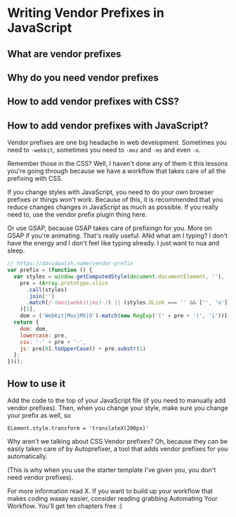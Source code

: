 <!-- I don't know about this lesson too, because it seems like you no longer need vendor prefixes! Let's see when a need arises -->

# Writing Vendor Prefixes in JavaScript


## What are vendor prefixes

## Why do you need vendor prefixes

## How to add vendor prefixes with CSS?
## How to add vendor prefixes with JavaScript?

Vendor prefixes are one big headache in web development. Sometimes you need to `-webkit`, sometimes you need to `-moz` and `-ms` and even `-o`.

Remember those in the CSS? Well, I haven't done any of them it this lessons you're going through because we have a workflow that takes care of all the prefixing with CSS.

If you change styles with JavaScript, you need to do your own browser prefixes or things won't work. Because of this, it is recommended that you reduce changes changes in JavaScript as much as possible. If you really need to, use the vendor prefix plugin thing here.

Or use GSAP, because GSAP takes care of prefixingn for you. More on GSAP if you're animating. That's really useful. ANd what am I typing? I don't have the energy and I don't feel like typing already. I just want to nua and sleep.



```js
// https://davidwalsh.name/vendor-prefix
var prefix = (function () {
  var styles = window.getComputedStyle(document.documentElement, ''),
    pre = (Array.prototype.slice
      .call(styles)
      .join('')
      .match(/-(moz|webkit|ms)-/) || (styles.OLink === '' && ['', 'o'])
    )[1],
    dom = ('WebKit|Moz|MS|O').match(new RegExp('(' + pre + ')', 'i'))[1];
  return {
    dom: dom,
    lowercase: pre,
    css: '-' + pre + '-',
    js: pre[0].toUpperCase() + pre.substr(1)
  };
})();
```

## How to use it

Add the code to the top of your JavaScript file (if you need to manually add vendor prefixes). Then, when you change your style, make sure you change your prefix as well, so

```
ELement.style.transform = 'translateX(200px)'
```
Why aren't we talking about CSS Vendor prefixes? Oh, because they can be easily taken care of by Autoprefixer, a tool that adds vendor prefixes for you automatically.

(This is why when you use the starter template I've given you, you don't need vendor prefixes).

For more information read X. If you want to build up your workflow that makes coding waaay easier, consider reading grabbing Automating Your Workflow. You'll get ten chapters free :)